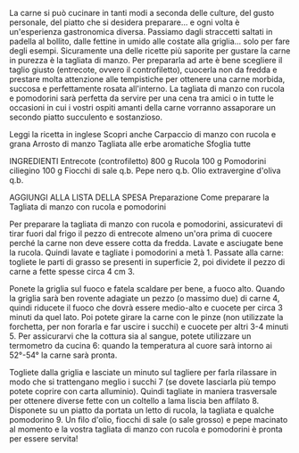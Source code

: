 La carne si può cucinare in tanti modi a seconda delle culture, del gusto personale, del piatto che si desidera preparare... e ogni volta è un'esperienza gastronomica diversa. Passiamo dagli straccetti saltati in padella al bollito, dalle fettine in umido alle costate alla griglia... solo per fare degli esempi. Sicuramente una delle ricette più saporite per gustare la carne in purezza è la tagliata di manzo. Per prepararla ad arte è bene scegliere il taglio giusto (entrecote, ovvero il controfiletto), cuocerla non da fredda e prestare molta attenzione alle tempistiche per ottenere una carne morbida, succosa e perfettamente rosata all'interno. La tagliata di manzo con rucola e pomodorini sarà perfetta da servire per una cena tra amici o in tutte le occasioni in cui i vostri ospiti amanti della carne vorranno assaporare un secondo piatto succulento e sostanzioso.

Leggi la ricetta in inglese
Scopri anche
Carpaccio di manzo con rucola e grana
Arrosto di manzo
Tagliata alle erbe aromatiche
Sfoglia tutte

INGREDIENTI
    Entrecote (controfiletto) 800 g 
    Rucola 100 g 
    Pomodorini ciliegino 100 g 
    Fiocchi di sale q.b. 
    Pepe nero q.b. 
    Olio extravergine d'oliva q.b. 

AGGIUNGI ALLA LISTA DELLA SPESA
Preparazione
Come preparare la Tagliata di manzo con rucola e pomodorini

Per preparare la tagliata di manzo con rucola e pomodorini, assicuratevi di tirar fuori dal frigo il pezzo di entrecote almeno un'ora prima di cuocere perché la carne non deve essere cotta da fredda. Lavate e asciugate bene la rucola. Quindi lavate e tagliate i pomodorini a metà 1. Passate alla carne: togliete le parti di grasso se presenti in superficie 2, poi dividete il pezzo di carne a fette spesse circa 4 cm 3.

Ponete la griglia sul fuoco e fatela scaldare per bene, a fuoco alto. Quando la griglia sarà ben rovente adagiate un pezzo (o massimo due) di carne 4, quindi riducete il fuoco che dovrà essere medio-alto e cuocete per circa 3 minuti da quel lato. Poi potete girare la carne con le pinze (non utilizzate la forchetta, per non forarla e far uscire i succhi) e cuocete per altri 3-4 minuti 5. Per assicurarvi che la cottura sia al sangue, potete utilizzare un termometro da cucina 6: quando la temperatura al cuore sarà intorno ai 52°-54° la carne sarà pronta.

Togliete dalla griglia e lasciate un minuto sul tagliere per farla rilassare in modo che si trattengano meglio i succhi 7 (se dovete lasciarla più tempo potete coprire con carta alluminio). Quindi tagliate in maniera trasversale per ottenere diverse fette con un coltello a lama liscia ben affilato 8. Disponete su un piatto da portata un letto di rucola, la tagliata e qualche pomodorino 9. Un filo d'olio, fiocchi di sale (o sale grosso) e pepe macinato al momento e la vostra tagliata di manzo con rucola e pomodorini è pronta per essere servita!
